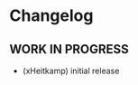 # Changelog
<!--
    Placeholder for the next version (at the beginning of the line):
    ## **WORK IN PROGRESS**
-->
## **WORK IN PROGRESS**

* (xHeitkamp) initial release
